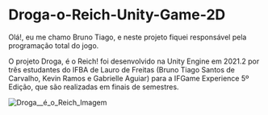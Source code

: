 # Droga-o-Reich-Unity-Game-2D

Olá!, eu me chamo Bruno Tiago, e neste projeto fiquei responsável pela programação total do jogo.

O projeto Droga, é o Reich! foi desenvolvido na Unity Engine em 2021.2 por três estudantes do IFBA de Lauro de Freitas (Bruno Tiago Santos de Carvalho, Kevin Ramos e Gabrielle Aguiar) para a IFGame Experience 5º Edição, que são realizadas em finais de semestres.

![Droga__é_o_Reich_Imagem](https://user-images.githubusercontent.com/116372081/212419305-ce749f11-cc43-45f1-862d-2a7d147210b8.png)
